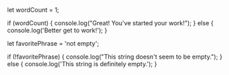 let wordCount = 1;

if (wordCount) {
  console.log("Great! You've started your work!");
} else {
  console.log('Better get to work!');
}


let favoritePhrase = 'not empty';

if (!favoritePhrase) {
  console.log("This string doesn't seem to be empty.");
} else {
  console.log('This string is definitely empty.');
}